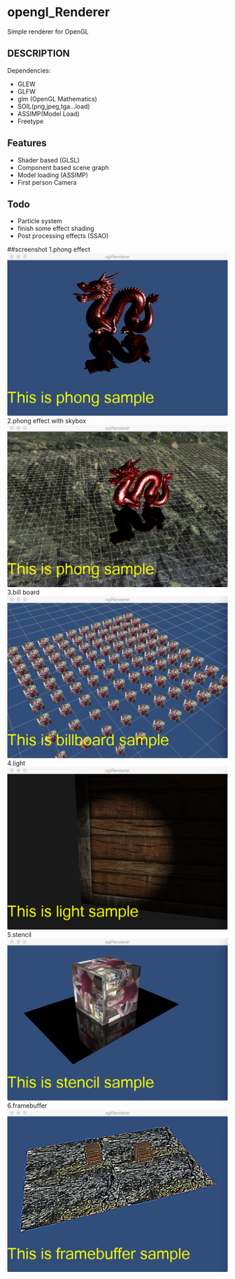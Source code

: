 # opengl_Renderer
Simple renderer for OpenGL

## DESCRIPTION

Dependencies:

* GLEW
* GLFW
* glm (OpenGL Mathematics)
* SOIL(png,jpeg,tga...load)
* ASSIMP(Model Load)
* Freetype

## Features

* Shader based (GLSL)
* Component based scene graph
* Model loading (ASSIMP)
* First person Camera

## Todo
* Particle system
* finish some effect shading
* Post processing effects (SSAO)

##screenshot
1.phong effect
![screenshot](https://github.com/zc5872061/opengl_Renderer/blob/master/screenshot/1.png) 
2.phong effect with skybox
![screenshot](https://github.com/zc5872061/opengl_Renderer/blob/master/screenshot/2.png)
3.bill board
![screenshot](https://github.com/zc5872061/opengl_Renderer/blob/master/screenshot/3.jpg) 
4.light
![screenshot](https://github.com/zc5872061/opengl_Renderer/blob/master/screenshot/4.png)
5.stencil
![screenshot](https://github.com/zc5872061/opengl_Renderer/blob/master/screenshot/5.jpg)
6.framebuffer
![screenshot](https://github.com/zc5872061/opengl_Renderer/blob/master/screenshot/6.jpg)
